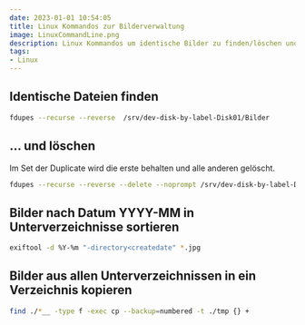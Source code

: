 ```yaml
---
date: 2023-01-01 10:54:05
title: Linux Kommandos zur Bilderverwaltung
image: LinuxCommandLine.png
description: Linux Kommandos um identische Bilder zu finden/löschen und Bilder nach Datum in Unterverzeichnisse einsortieren
tags: 
- Linux
---
```


## Identische Dateien finden

~~~bash
fdupes --recurse --reverse  /srv/dev-disk-by-label-Disk01/Bilder
~~~

## ... und löschen

Im Set der Duplicate wird die erste behalten und alle anderen gelöscht.

~~~bash
fdupes --recurse --reverse --delete --noprompt /srv/dev-disk-by-label-Disk01/Bilder
~~~

## Bilder nach Datum YYYY-MM in Unterverzeichnisse sortieren

~~~bash
exiftool -d %Y-%m "-directory<createdate" *.jpg
~~~

## Bilder aus allen Unterverzeichnissen in ein Verzeichnis kopieren

~~~bash
find ./*__ -type f -exec cp --backup=numbered -t ./tmp {} +
~~~
